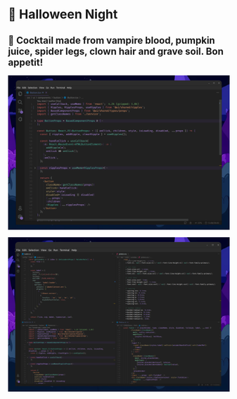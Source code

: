 # 🦇 Halloween Night

## 🍷 Cocktail made from vampire blood, pumpkin juice, spider legs, clown hair and grave soil. Bon appetit!

![Halloween Night VSCode Color Theme - Single](screenshots/single.png)

![Halloween Night VSCode Color Theme - Multi](screenshots/multi.png)
